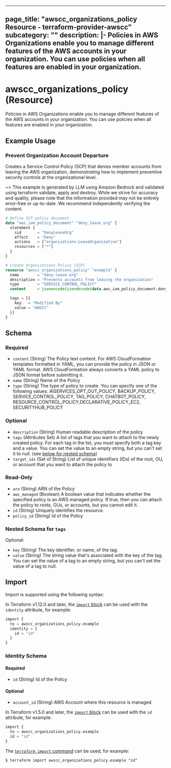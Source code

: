 
---
page_title: "awscc_organizations_policy Resource - terraform-provider-awscc"
subcategory: ""
description: |-
  Policies in AWS Organizations enable you to manage different features of the AWS accounts in your organization.  You can use policies when all features are enabled in your organization.
---

# awscc_organizations_policy (Resource)

Policies in AWS Organizations enable you to manage different features of the AWS accounts in your organization.  You can use policies when all features are enabled in your organization.

## Example Usage

### Prevent Organization Account Departure

Creates a Service Control Policy (SCP) that denies member accounts from leaving the AWS organization, demonstrating how to implement preventive security controls at the organizational level.

~> This example is generated by LLM using Amazon Bedrock and validated using terraform validate, apply and destroy. While we strive for accuracy and quality, please note that the information provided may not be entirely error-free or up-to-date. We recommend independently verifying the content.

```terraform
# Define SCP policy document
data "aws_iam_policy_document" "deny_leave_org" {
  statement {
    sid       = "DenyLeaveOrg"
    effect    = "Deny"
    actions   = ["organizations:LeaveOrganization"]
    resources = ["*"]
  }
}

# Create Organizations Policy (SCP)
resource "awscc_organizations_policy" "example" {
  name        = "deny-leave-org"
  description = "Prevents accounts from leaving the organization"
  type        = "SERVICE_CONTROL_POLICY"
  content     = jsonencode(jsondecode(data.aws_iam_policy_document.deny_leave_org.json))

  tags = [{
    key   = "Modified By"
    value = "AWSCC"
  }]
}
```

<!-- schema generated by tfplugindocs -->
## Schema

### Required

- `content` (String) The Policy text content. For AWS CloudFormation templates formatted in YAML, you can provide the policy in JSON or YAML format. AWS CloudFormation always converts a YAML policy to JSON format before submitting it.
- `name` (String) Name of the Policy
- `type` (String) The type of policy to create. You can specify one of the following values: AISERVICES_OPT_OUT_POLICY, BACKUP_POLICY, SERVICE_CONTROL_POLICY, TAG_POLICY, CHATBOT_POLICY, RESOURCE_CONTROL_POLICY,DECLARATIVE_POLICY_EC2, SECURITYHUB_POLICY

### Optional

- `description` (String) Human readable description of the policy
- `tags` (Attributes Set) A list of tags that you want to attach to the newly created policy. For each tag in the list, you must specify both a tag key and a value. You can set the value to an empty string, but you can't set it to null. (see [below for nested schema](#nestedatt--tags))
- `target_ids` (Set of String) List of unique identifiers (IDs) of the root, OU, or account that you want to attach the policy to

### Read-Only

- `arn` (String) ARN of the Policy
- `aws_managed` (Boolean) A boolean value that indicates whether the specified policy is an AWS managed policy. If true, then you can attach the policy to roots, OUs, or accounts, but you cannot edit it.
- `id` (String) Uniquely identifies the resource.
- `policy_id` (String) Id of the Policy

<a id="nestedatt--tags"></a>
### Nested Schema for `tags`

Optional:

- `key` (String) The key identifier, or name, of the tag.
- `value` (String) The string value that's associated with the key of the tag. You can set the value of a tag to an empty string, but you can't set the value of a tag to null.

## Import

Import is supported using the following syntax:

In Terraform v1.12.0 and later, the [`import` block](https://developer.hashicorp.com/terraform/language/import) can be used with the `identity` attribute, for example:

```terraform
import {
  to = awscc_organizations_policy.example
  identity = {
    id = "id"
  }
}
```

<!-- schema generated by tfplugindocs -->
### Identity Schema

#### Required

- `id` (String) Id of the Policy

#### Optional

- `account_id` (String) AWS Account where this resource is managed

In Terraform v1.5.0 and later, the [`import` block](https://developer.hashicorp.com/terraform/language/import) can be used with the `id` attribute, for example:

```terraform
import {
  to = awscc_organizations_policy.example
  id = "id"
}
```

The [`terraform import` command](https://developer.hashicorp.com/terraform/cli/commands/import) can be used, for example:

```shell
$ terraform import awscc_organizations_policy.example "id"
```

